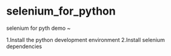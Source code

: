 # selenium_for_python
selenium for pyth demo ~

1.Install the python development environment
2.Install selenium dependencies 
